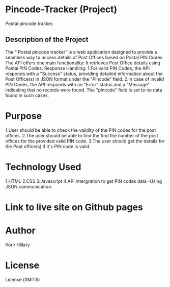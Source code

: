 # Pincode-Tracker (Project)

Postal pincode tracker.

## Description of the Project
The " Postal pincode tracker" is a web application designed to  provide a seamless way to access details of Post Offices based on Postal PIN Codes. The API offers one main functionality: It retrieves Post Office details using Postal PIN Codes.
Response Handling:
1.For valid PIN Codes, the API responds with a "Success" status, providing detailed information about the Post Office(s) in JSON format under the "Pincode" field.
2.In case of invalid PIN Codes, the API responds with an "Error" status and a "Message" indicating that no records were found. The "pincode" field is set to no data found in such cases.

# Purpose
1.User should be able to check the validity of the PIN codes for the post offices.
2.The user should be able to find the find the number of the post offices for the provided valid PIN code.
3.The user should get the details for the Post office(s) if it's PIN code is valid.

# Technology Used
 1.HTML
 2.CSS
 3.Javascript
 4.API intergration to get PIN codes data -Using JSON communication.

 # Link to live site on Github pages


# Author

Korir  Hillary

# License
License (#MIT#)